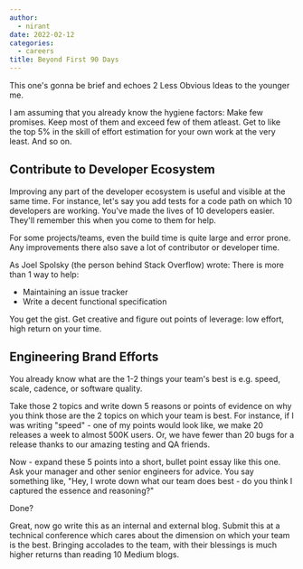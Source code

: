 ```yaml
---
author:
  - nirant
date: 2022-02-12
categories:
  - careers
title: Beyond First 90 Days
---
```


This one's gonna be brief and echoes 2 Less Obvious Ideas to the younger me.

I am assuming that you already know the hygiene factors: Make few promises. Keep most of them and exceed few of them atleast. Get to like the top 5% in the skill of effort estimation for your own work at the very least. And so on.

## Contribute to Developer Ecosystem

Improving any part of the developer ecosystem is useful and visible at the same time. For instance, let's say you add tests for a code path on which 10 developers are working. You've made the lives of 10 developers easier. They'll remember this when you come to them for help.

For some projects/teams, even the build time is quite large and error prone. Any improvements there also save a lot of contributor or developer time.

As Joel Spolsky (the person behind Stack Overflow) wrote: There is more than 1 way to help: 

* Maintaining an issue tracker
* Write a decent functional specification

You get the gist. Get creative and figure out points of leverage: low effort, high return on your time.

## Engineering Brand Efforts

You already know what are the 1-2 things your team's best is e.g. speed, scale, cadence, or software quality. 

Take those 2 topics and write down 5 reasons or points of evidence on why you think those are the 2 topics on which your team is best. For instance, if I was writing "speed" - one of my points would look like, we make 20 releases a week to almost 500K users. Or, we have fewer than 20 bugs for a release thanks to our amazing testing and QA friends. 

Now - expand these 5 points into a short, bullet point essay like this one. Ask your manager and other senior engineers for advice. You say something like, "Hey, I wrote down what our team does best - do you think I captured the essence and reasoning?"

Done? 

Great, now go write this as an internal and external blog. Submit this at a technical conference which cares about the dimension on which your team is the best. Bringing accolades to the team, with their blessings is much higher returns than reading 10 Medium blogs.

